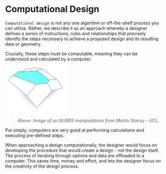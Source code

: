 # Computational Design

_`Computational design`_ is not any one algorithm or off-the-shelf process you can utilize. Rather, we describe it as an approach whereby a designer defines a series of instructions, rules and relationships that precisely identify the steps necessary to achieve a proposed design and its resulting data or geometry. 

Crucially, these steps must be computable, meaning they can be understood and calculated by a computer.

<img src="../assets/intro/compdesign.gif" style="width:200px;"/>

> _Above: Image of an NURBS manipulations from Martin Stacey - UCL._

Put simply, computers are very good at performing calculations and executing pre-defined steps.

When approaching a design computationally, the designer would focus on developing the procedure that would create a design - not the design itself. The process of iterating through options and data are offloaded to a computer. This saves time, money and effort, and lets the designer focus on the creativity of the design process.

